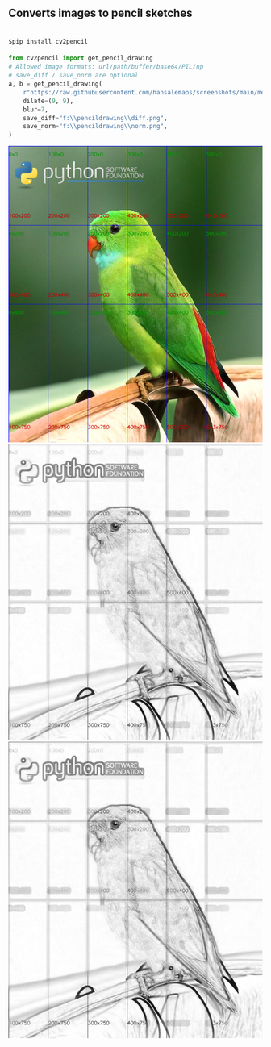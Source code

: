 <h2>Converts images to pencil sketches</h2>


```python

$pip install cv2pencil

from cv2pencil import get_pencil_drawing
# Allowed image formats: url/path/buffer/base64/PIL/np
# save_diff / save_norm are optional
a, b = get_pencil_drawing(
    r"https://raw.githubusercontent.com/hansalemaos/screenshots/main/merg1.png",
    dilate=(9, 9),
    blur=7,
    save_diff="f:\\pencildrawing\\diff.png",
    save_norm="f:\\pencildrawing\\norm.png",
)


```

<img src="https://raw.githubusercontent.com/hansalemaos/screenshots/main/merg1.png"/>


<img src="https://raw.githubusercontent.com/hansalemaos/screenshots/main/diff.png"/>


<img src="https://raw.githubusercontent.com/hansalemaos/screenshots/main/norm.png"/>